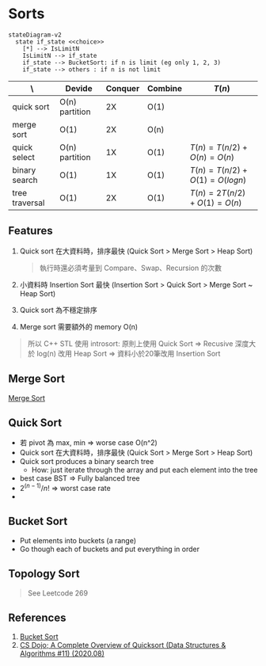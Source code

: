 # Sorts

```mermaid
stateDiagram-v2
  state if_state <<choice>>
    [*] --> IsLimitN
    IsLimitN --> if_state
    if_state --> BucketSort: if n is limit (eg only 1, 2, 3)
    if_state --> others : if n is not limit
```

| \ | Devide | Conquer | Combine | $T(n)$ |
|---|--------|---------|--------| ------|
| quick sort | O(n) partition | 2X | O(1) |  | head heavy
| merge sort | O(1) | 2X | O(n) | | tail heavy
| quick select | O(n) partition | 1X | O(1) | $T(n) = T(n/2) + O(n) = O(n)$
| binary search | O(1) | 1X | O(1) | $T(n) = T(n/2) + O(1) = O(logn)$
| tree traversal | O(1) | 2X | O(1) | $T(n) = 2T(n/2) + O(1) = O(n)$

## Features

1. Quick sort 在大資料時，排序最快 (Quick Sort > Merge Sort > Heap Sort)

    > 執行時還必須考量到 Compare、Swap、Recursion 的次數

2. 小資料時 Insertion Sort 最快 (Insertion Sort > Quick Sort > Merge Sort ~ Heap Sort)
3. Quick sort 為不穩定排序
4. Merge sort 需要額外的 memory O(n)

> 所以 C++ STL 使用 introsort: 
> 原則上使用 Quick Sort => 
> Recusive 深度大於 log(n) 改用 Heap Sort =>
> 資料小於20筆改用 Insertion Sort

## Merge Sort

[Merge Sort](./merge_sort.md)

## Quick Sort

- 若 pivot 為 max, min => worse case O(n^2)
- Quick sort 在大資料時，排序最快 (Quick Sort > Merge Sort > Heap Sort)
- Quick sort produces a binary search tree
    - How: just iterate through the array and put each element into the tree
- best case BST => Fully balanced tree
- $2^(n-1)/n!$ => worst case rate
- 

## Bucket Sort

- Put elements into buckets (a range)
- Go though each of buckets and put everything in order

## Topology Sort

> See Leetcode 269

## References

1. [Bucket Sort](https://youtu.be/ELrhrrCjDOA)
2. [CS Dojo; A Complete Overview of Quicksort (Data Structures & Algorithms #11) (2020.08)](https://youtu.be/0SkOjNaO1XY)

